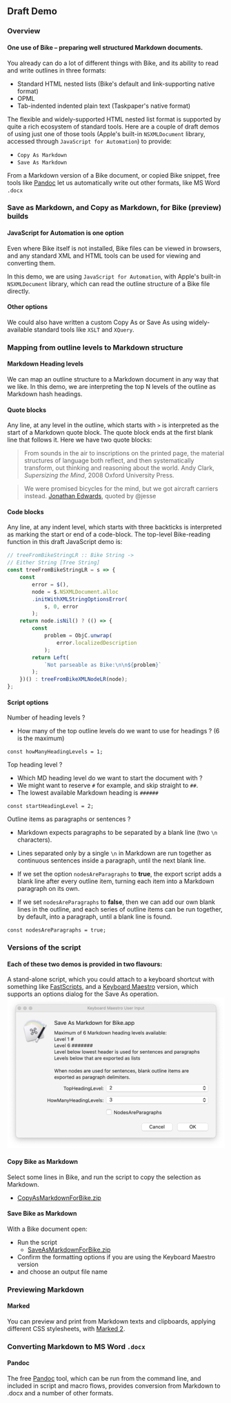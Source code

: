 ## Draft Demo

### Overview

#### One use of Bike – preparing well structured Markdown documents.

You already can do a lot of different things with Bike, and its ability to read and write outlines in three formats:

- Standard HTML nested lists (Bike's default and link-supporting native format)
- OPML
- Tab-indented indented plain text (Taskpaper's native format)

The flexible and widely-supported HTML nested list format is supported by quite a rich ecosystem of standard tools. Here are a couple of draft demos of using just one of those tools (Apple's built-in `NSXMLDocument` library, accessed through `JavaScript for Automation`) to provide:

- `Copy As Markdown`
- `Save As Markdown`

From a Markdown version of a Bike document, or copied Bike snippet, free tools like [Pandoc](https://pandoc.org/) let us automatically write out other formats, like MS Word `.docx` 

### Save as Markdown, and Copy as Markdown, for Bike (preview) builds

#### JavaScript for Automation is one option

Even where Bike itself is not installed, Bike files can be viewed in browsers, and any standard XML and HTML tools can be used for viewing and converting them. 

In this demo, we are using `JavaScript for Automation`, with Apple's built-in `NSXMLDocument` library, which can read the outline structure of a Bike file directly. 

#### Other options

We could also have written a custom Copy As or Save As using widely-available standard tools like `XSLT` and `XQuery`. 

### Mapping from outline levels to Markdown structure

#### Markdown Heading levels

We can map an outline structure to a Markdown document in any way that we like. In this demo, we are interpreting the top N levels of the outline as Markdown hash headings. 

#### Quote blocks

Any line, at any level in the outline, which starts with `>` is interpreted as the start of a Markdown quote block. The quote block ends at the first blank line that follows it. Here we have two quote blocks: 

> From sounds in the air to inscriptions on the printed page, the material structures of language both reflect, and then systematically transform, out thinking and reasoning about the world.   Andy Clark, *Supersizing the Mind*, 2008 Oxford University Press.

> We were promised bicycles for the mind, but we got aircraft carriers instead.
> [Jonathan Edwards](https://alarmingdevelopment.org/), quoted by @jesse

#### Code blocks

Any line, at any indent level, which starts with three backticks is interpreted as marking the start or end of a code-block. The top-level Bike-reading function in this draft JavaScript demo is: 

```javascript
// treeFromBikeStringLR :: Bike String ->
// Either String [Tree String]
const treeFromBikeStringLR = s => {
    const
        error = $(),
        node = $.NSXMLDocument.alloc
        .initWithXMLStringOptionsError(
            s, 0, error
        );
    return node.isNil() ? (() => {
        const
            problem = ObjC.unwrap(
                error.localizedDescription
            );
        return Left(
            `Not parseable as Bike:\n\n${problem}`
        );
    })() : treeFromBikeXMLNodeLR(node);
};
```

#### Script options

Number of heading levels ?

- How many of the top outline levels do we want to use for headings ? (6 is the maximum)

```
const howManyHeadingLevels = 1;
```

Top heading level ?

- Which MD heading level do we want to start the document with ?
- We might want to reserve `#` for example, and skip straight to `##`.
- The lowest available Markdown heading is `######`

```
const startHeadingLevel = 2;
```

Outline items as paragraphs or sentences ?

- Markdown expects paragraphs to be separated by a blank line (two `\n` characters).
- Lines separated only by a single `\n` in Markdown are run together as continuous sentences inside a paragraph, until the next blank line.

- If we set the option `nodesAreParagraphs` to **true**, the export script adds a blank line after every outline item, turning each item into a Markdown paragraph on its own.
- If we set `nodesAreParagraphs` to **false**, then we can add our own blank lines in the outline, and each series of outline items can be run together, by default, into a paragraph, until a blank line is found.

```
const nodesAreParagraphs = true;
```

### Versions of the script

#### Each of these two demos is provided in two flavours:

A stand-alone script, which you could attach to a keyboard shortcut with something like [FastScripts](https://redsweater.com/fastscripts/), and a [Keyboard Maestro](https://www.keyboardmaestro.com/main/) version, which supports an options dialog for the Save As operation. ![](./optionsDialog.png) 

#### Copy Bike as Markdown

Select some lines in Bike, and run the script to copy the selection as Markdown.

- [CopyAsMarkdownForBike.zip](file:///Users/robintrew/Code/bike/CopyAsMarkdownForBike.zip)

#### Save Bike as Markdown

With a Bike document open:

- Run the script
    - [SaveAsMarkdownForBike.zip](./SaveAsMarkdownForBike.zip)
- Confirm the formatting options if you are using the Keyboard Maestro version
- and choose an output file name

### Previewing Markdown

#### Marked

You can preview and print from Markdown texts and clipboards, applying different CSS stylesheets, with [Marked 2](https://marked2app.com/). 

### Converting Markdown to MS Word `.docx`

#### Pandoc

The free [Pandoc](https://pandoc.org/) tool, which can be run from the command line, and included in script and macro flows, provides conversion from Markdown to .docx and a number of other formats. 

